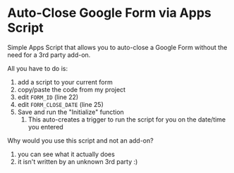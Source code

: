 # Auto-Close Google Form via Apps Script

Simple Apps Script that allows you to auto-close a Google Form without the need for a 3rd party add-on.

All you have to do is:
1. add a script to your current form
2. copy/paste the code from my project
3. edit ```FORM_ID``` (line 22) 
4. edit ```FORM_CLOSE_DATE``` (line 25)
5. Save and run the "Initialize" function
    1. This auto-creates a trigger to run the script for you on the date/time you entered

Why would you use this script and not an add-on?
1. you can see what it actually does
2. it isn't written by an unknown 3rd party :)
